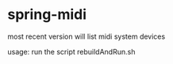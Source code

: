 # spring-midi
most recent version will list midi system devices


usage:
run the script rebuildAndRun.sh

